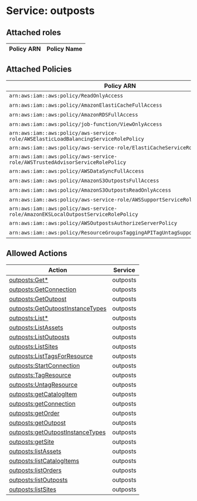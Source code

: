 # Service: outposts

## Attached roles

| Policy ARN | Policy Name |
|------------|-------------|
## Attached Policies

| Policy ARN | Policy Name |
|------------|-------------|
| `arn:aws:iam::aws:policy/ReadOnlyAccess` | [ReadOnlyAccess](../policies.md#readonlyaccess) |
| `arn:aws:iam::aws:policy/AmazonElastiCacheFullAccess` | [AmazonElastiCacheFullAccess](../policies.md#amazonelasticachefullaccess) |
| `arn:aws:iam::aws:policy/AmazonRDSFullAccess` | [AmazonRDSFullAccess](../policies.md#amazonrdsfullaccess) |
| `arn:aws:iam::aws:policy/job-function/ViewOnlyAccess` | [ViewOnlyAccess](../policies.md#viewonlyaccess) |
| `arn:aws:iam::aws:policy/aws-service-role/AWSElasticLoadBalancingServiceRolePolicy` | [AWSElasticLoadBalancingServiceRolePolicy](../policies.md#awselasticloadbalancingservicerolepolicy) |
| `arn:aws:iam::aws:policy/aws-service-role/ElastiCacheServiceRolePolicy` | [ElastiCacheServiceRolePolicy](../policies.md#elasticacheservicerolepolicy) |
| `arn:aws:iam::aws:policy/aws-service-role/AWSTrustedAdvisorServiceRolePolicy` | [AWSTrustedAdvisorServiceRolePolicy](../policies.md#awstrustedadvisorservicerolepolicy) |
| `arn:aws:iam::aws:policy/AWSDataSyncFullAccess` | [AWSDataSyncFullAccess](../policies.md#awsdatasyncfullaccess) |
| `arn:aws:iam::aws:policy/AmazonS3OutpostsFullAccess` | [AmazonS3OutpostsFullAccess](../policies.md#amazons3outpostsfullaccess) |
| `arn:aws:iam::aws:policy/AmazonS3OutpostsReadOnlyAccess` | [AmazonS3OutpostsReadOnlyAccess](../policies.md#amazons3outpostsreadonlyaccess) |
| `arn:aws:iam::aws:policy/aws-service-role/AWSSupportServiceRolePolicy` | [AWSSupportServiceRolePolicy](../policies.md#awssupportservicerolepolicy) |
| `arn:aws:iam::aws:policy/aws-service-role/AmazonEKSLocalOutpostServiceRolePolicy` | [AmazonEKSLocalOutpostServiceRolePolicy](../policies.md#amazonekslocaloutpostservicerolepolicy) |
| `arn:aws:iam::aws:policy/AWSOutpostsAuthorizeServerPolicy` | [AWSOutpostsAuthorizeServerPolicy](../policies.md#awsoutpostsauthorizeserverpolicy) |
| `arn:aws:iam::aws:policy/ResourceGroupsTaggingAPITagUntagSupportedResources` | [ResourceGroupsTaggingAPITagUntagSupportedResources](../policies.md#resourcegroupstaggingapitaguntagsupportedresources) |

## Allowed Actions

| Action | Service |
|--------|---------|
| [outposts:Get*](../actions.md#outposts:getall) | outposts |
| [outposts:GetConnection](../actions.md#outposts:getconnection) | outposts |
| [outposts:GetOutpost](../actions.md#outposts:getoutpost) | outposts |
| [outposts:GetOutpostInstanceTypes](../actions.md#outposts:getoutpostinstancetypes) | outposts |
| [outposts:List*](../actions.md#outposts:listall) | outposts |
| [outposts:ListAssets](../actions.md#outposts:listassets) | outposts |
| [outposts:ListOutposts](../actions.md#outposts:listoutposts) | outposts |
| [outposts:ListSites](../actions.md#outposts:listsites) | outposts |
| [outposts:ListTagsForResource](../actions.md#outposts:listtagsforresource) | outposts |
| [outposts:StartConnection](../actions.md#outposts:startconnection) | outposts |
| [outposts:TagResource](../actions.md#outposts:tagresource) | outposts |
| [outposts:UntagResource](../actions.md#outposts:untagresource) | outposts |
| [outposts:getCatalogItem](../actions.md#outposts:getcatalogitem) | outposts |
| [outposts:getConnection](../actions.md#outposts:getconnection) | outposts |
| [outposts:getOrder](../actions.md#outposts:getorder) | outposts |
| [outposts:getOutpost](../actions.md#outposts:getoutpost) | outposts |
| [outposts:getOutpostInstanceTypes](../actions.md#outposts:getoutpostinstancetypes) | outposts |
| [outposts:getSite](../actions.md#outposts:getsite) | outposts |
| [outposts:listAssets](../actions.md#outposts:listassets) | outposts |
| [outposts:listCatalogItems](../actions.md#outposts:listcatalogitems) | outposts |
| [outposts:listOrders](../actions.md#outposts:listorders) | outposts |
| [outposts:listOutposts](../actions.md#outposts:listoutposts) | outposts |
| [outposts:listSites](../actions.md#outposts:listsites) | outposts |
